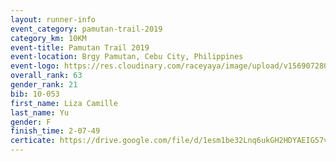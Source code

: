 ```yaml
---
layout: runner-info 
event_category: pamutan-trail-2019 
category_km: 10KM 
event-title: Pamutan Trail 2019 
event-location: Brgy Pamutan, Cebu City, Philippines 
event-logo: https://res.cloudinary.com/raceyaya/image/upload/v1569072806/logo/pamutan-trail_d8abrj.jpg 
overall_rank: 63
gender_rank: 21
bib: 10-053
first_name: Liza Camille
last_name: Yu
gender: F
finish_time: 2-07-49
certicate: https://drive.google.com/file/d/1esm1be32Lnq6ukGH2HDYAEIG57vO9VKp/view?usp=sharing
---
```


